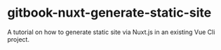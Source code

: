 # gitbook-nuxt-generate-static-site
A tutorial on how to generate static site via Nuxt.js in an existing Vue Cli project.
